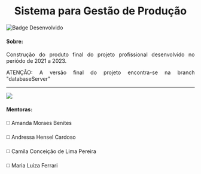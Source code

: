 <h1 align="center"> Sistema para Gestão de Produção </h1>

![Badge Desenvolvido](https://img.shields.io/badge/STATUS-EM%20DESENVOLVIMENTO-green?style=for-the-badge)

<h4> Sobre: </h4>

<p align="justify" > Construção do produto final do projeto profissional desenvolvido no periódo de 2021 a 2023. </p>
<p align="justify" > ATENÇÂO: A versão final do projeto encontra-se na branch "databaseServer"</p>

<hr>

<img src="https://www.ska.com.br/wp-content/uploads/2025/07/CodeTheFuture.svg"/>

<h4> Mentoras: </h4>

<p> ◻️	Amanda Moraes Benites </p>
<p> ◻️	Andressa Hensel Cardoso </p>
<p> ◻️	Camila Conceição de Lima Pereira  </p>
<p> ◻️	Maria Luiza Ferrari </p>
